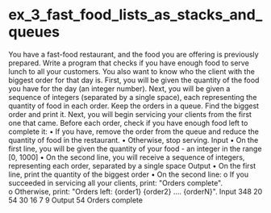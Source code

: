 # ex_3_fast_food_lists_as_stacks_and_queues
You have a fast-food restaurant, and the food you are offering is previously prepared.
Write a program that checks if you have enough food to serve lunch to all your customers. You also want to know who the client with the biggest order for that day is. 
First, you will be given the quantity of the food you have for the day (an integer number). Next, you will be given a sequence of integers (separated by a single space), each representing the quantity of food in each order. Keep the orders in a queue.
Find the biggest order and print it. Next, you will begin servicing your clients from the first one that came. Before each order, check if you have enough food left to complete it:
•	If you have, remove the order from the queue and reduce the quantity of food in the restaurant. 
•	Otherwise, stop serving.
Input
•	On the first line, you will be given the quantity of your food - an integer in the range [0, 1000]
•	On the second line, you will receive a sequence of integers, representing each order, separated by a single space
Output
•	On the first line, print the quantity of the biggest order
•	On the second line:
o	If you succeeded in servicing all your clients, print: "Orders complete".  
o	Otherwise, print: "Orders left: {order1} {order2} .... {orderN}".
Input
348
20 54 30 16 7 9
Output
54
Orders complete
